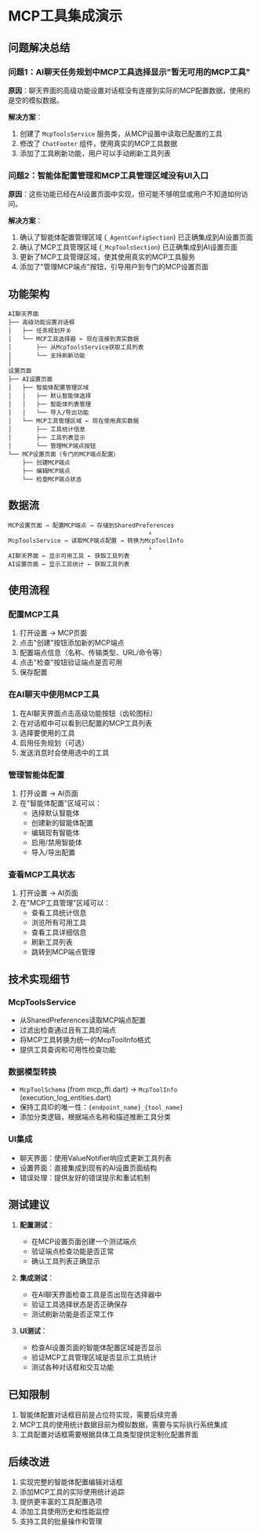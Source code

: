 # MCP工具集成演示

## 问题解决总结

### 问题1：AI聊天任务规划中MCP工具选择显示"暂无可用的MCP工具"

**原因**：聊天界面的高级功能设置对话框没有连接到实际的MCP配置数据，使用的是空的模拟数据。

**解决方案**：
1. 创建了 `McpToolsService` 服务类，从MCP设置中读取已配置的工具
2. 修改了 `ChatFooter` 组件，使用真实的MCP工具数据
3. 添加了工具刷新功能，用户可以手动刷新工具列表

### 问题2：智能体配置管理和MCP工具管理区域没有UI入口

**原因**：这些功能已经在AI设置页面中实现，但可能不够明显或用户不知道如何访问。

**解决方案**：
1. 确认了智能体配置管理区域 (`_AgentConfigSection`) 已正确集成到AI设置页面
2. 确认了MCP工具管理区域 (`_McpToolsSection`) 已正确集成到AI设置页面
3. 更新了MCP工具管理区域，使其使用真实的MCP工具服务
4. 添加了"管理MCP端点"按钮，引导用户到专门的MCP设置页面

## 功能架构

```
AI聊天界面
├── 高级功能设置对话框
│   ├── 任务规划开关
│   └── MCP工具选择器 ← 现在连接到真实数据
│       ├── 从McpToolsService获取工具列表
│       └── 支持刷新功能
│
设置页面
├── AI设置页面
│   ├── 智能体配置管理区域
│   │   ├── 默认智能体选择
│   │   ├── 智能体列表管理
│   │   └── 导入/导出功能
│   └── MCP工具管理区域 ← 现在使用真实数据
│       ├── 工具统计信息
│       ├── 工具列表显示
│       └── 管理MCP端点按钮
└── MCP设置页面（专门的MCP端点配置）
    ├── 创建MCP端点
    ├── 编辑MCP端点
    └── 检查MCP端点状态
```

## 数据流

```
MCP设置页面 → 配置MCP端点 → 存储到SharedPreferences
                                        ↓
McpToolsService → 读取MCP端点配置 → 转换为McpToolInfo
                                        ↓
AI聊天界面 ← 显示可用工具 ← 获取工具列表
AI设置页面 ← 显示工具统计 ← 获取工具列表
```

## 使用流程

### 配置MCP工具
1. 打开设置 → MCP页面
2. 点击"创建"按钮添加新的MCP端点
3. 配置端点信息（名称、传输类型、URL/命令等）
4. 点击"检查"按钮验证端点是否可用
5. 保存配置

### 在AI聊天中使用MCP工具
1. 在AI聊天界面点击高级功能按钮（齿轮图标）
2. 在对话框中可以看到已配置的MCP工具列表
3. 选择要使用的工具
4. 启用任务规划（可选）
5. 发送消息时会使用选中的工具

### 管理智能体配置
1. 打开设置 → AI页面
2. 在"智能体配置"区域可以：
   - 选择默认智能体
   - 创建新的智能体配置
   - 编辑现有智能体
   - 启用/禁用智能体
   - 导入/导出配置

### 查看MCP工具状态
1. 打开设置 → AI页面
2. 在"MCP工具管理"区域可以：
   - 查看工具统计信息
   - 浏览所有可用工具
   - 查看工具详细信息
   - 刷新工具列表
   - 跳转到MCP端点管理

## 技术实现细节

### McpToolsService
- 从SharedPreferences读取MCP端点配置
- 过滤出检查通过且有工具的端点
- 将MCP工具转换为统一的McpToolInfo格式
- 提供工具查询和可用性检查功能

### 数据模型转换
- `McpToolSchema` (from mcp_ffi.dart) → `McpToolInfo` (execution_log_entities.dart)
- 保持工具ID的唯一性：`{endpoint_name}_{tool_name}`
- 添加分类逻辑，根据端点名称和描述推断工具分类

### UI集成
- 聊天界面：使用ValueNotifier响应式更新工具列表
- 设置界面：直接集成到现有的AI设置页面结构
- 错误处理：提供友好的错误提示和重试机制

## 测试建议

1. **配置测试**：
   - 在MCP设置页面创建一个测试端点
   - 验证端点检查功能是否正常
   - 确认工具列表正确显示

2. **集成测试**：
   - 在AI聊天界面检查工具是否出现在选择器中
   - 验证工具选择状态是否正确保存
   - 测试刷新功能是否正常工作

3. **UI测试**：
   - 检查AI设置页面的智能体配置区域是否显示
   - 验证MCP工具管理区域是否显示工具统计
   - 测试各种对话框和交互功能

## 已知限制

1. 智能体配置对话框目前是占位符实现，需要后续完善
2. MCP工具的使用统计数据目前为模拟数据，需要与实际执行系统集成
3. 工具配置对话框需要根据具体工具类型提供定制化配置界面

## 后续改进

1. 实现完整的智能体配置编辑对话框
2. 添加MCP工具的实际使用统计追踪
3. 提供更丰富的工具配置选项
4. 添加工具使用历史和性能监控
5. 支持工具的批量操作和管理

